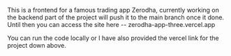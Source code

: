 This is a frontend for a famous trading app Zerodha, currently working on the backend part of the project will push it to the main branch once it done.
Until then you can access the site here -- zerodha-app-three.vercel.app

You can run the code locally or I have also provided the vercel link for the project down above.

